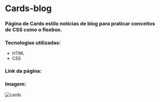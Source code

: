 # Cards-blog

### Página de Cards estilo notícias de blog para praticar conceitos de CSS como o flexbox.

### Tecnologias utilizadas:

- HTML
- CSS

### Link da página:

### Imagem:

![cards](https://user-images.githubusercontent.com/99519903/192032229-b54f3511-ab04-4790-97a1-b6a36940a11d.png)
